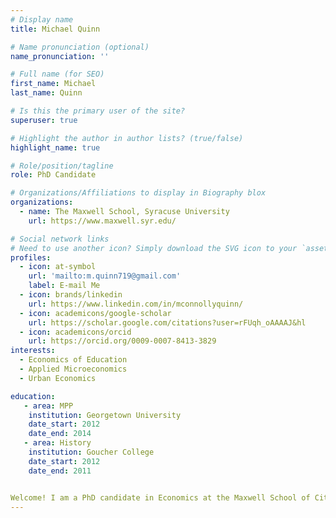 ```yaml
---
# Display name
title: Michael Quinn

# Name pronunciation (optional)
name_pronunciation: ''

# Full name (for SEO)
first_name: Michael
last_name: Quinn

# Is this the primary user of the site?
superuser: true

# Highlight the author in author lists? (true/false)
highlight_name: true

# Role/position/tagline
role: PhD Candidate

# Organizations/Affiliations to display in Biography blox
organizations:
  - name: The Maxwell School, Syracuse University
    url: https://www.maxwell.syr.edu/

# Social network links
# Need to use another icon? Simply download the SVG icon to your `assets/media/icons/` folder.
profiles:
  - icon: at-symbol
    url: 'mailto:m.quinn719@gmail.com'
    label: E-mail Me
  - icon: brands/linkedin
    url: https://www.linkedin.com/in/mconnollyquinn/
  - icon: academicons/google-scholar
    url: https://scholar.google.com/citations?user=rFUqh_oAAAAJ&hl
  - icon: academicons/orcid
    url: https://orcid.org/0009-0007-8413-3829
interests:
  - Economics of Education
  - Applied Microeconomics
  - Urban Economics

education:
   - area: MPP
    institution: Georgetown University
    date_start: 2012
    date_end: 2014
   - area: History
    institution: Goucher College
    date_start: 2012
    date_end: 2011


Welcome! I am a PhD candidate in Economics at the Maxwell School of Citizenship and Public Affairs, Syracuse University. My research investigates how education systems and student health intersect in urban contexts. Using large-scale administrative data and applied microeconomic tools, I study how public institutions shape access and opportunity for students and families.
---
```

